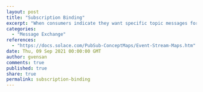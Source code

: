 ```yaml
---
layout: post
title: "Subscription Binding"
excerpt: "When consumers indicate they want specific topic messages for Direct mode delivery (including demoted messages), the attracted topic messages are now referenced in the consumer’s egress queue for processing to the TCP outbound buffers."
categories:
  - "Message Exchange"
references:
  - "https://docs.solace.com/PubSub-ConceptMaps/Event-Stream-Maps.htm"
date: Thu, 09 Sep 2021 00:00:00 GMT
author: gvensan
comments: true
published: true
share: true
permalink: subscription-binding
---
```

